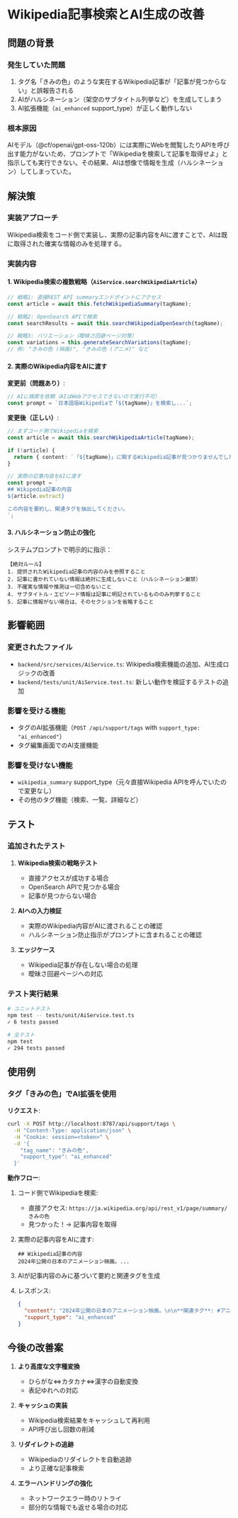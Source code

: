 # Wikipedia記事検索とAI生成の改善

## 問題の背景

### 発生していた問題
1. タグ名「きみの色」のような実在するWikipedia記事が「記事が見つからない」と誤報告される
2. AIがハルシネーション（架空のサブタイトル列挙など）を生成してしまう
3. AI拡張機能（`ai_enhanced` support_type）が正しく動作しない

### 根本原因
AIモデル（@cf/openai/gpt-oss-120b）には実際にWebを閲覧したりAPIを呼び出す能力がないため、プロンプトで「Wikipediaを検索して記事を取得せよ」と指示しても実行できない。その結果、AIは想像で情報を生成（ハルシネーション）してしまっていた。

## 解決策

### 実装アプローチ
Wikipedia検索をコード側で実装し、実際の記事内容をAIに渡すことで、AIは既に取得された確実な情報のみを処理する。

### 実装内容

#### 1. Wikipedia検索の複数戦略（`AiService.searchWikipediaArticle`）

```typescript
// 戦略1: 直接REST API summaryエンドポイントにアクセス
const article = await this.fetchWikipediaSummary(tagName);

// 戦略2: OpenSearch APIで検索
const searchResults = await this.searchWikipediaOpenSearch(tagName);

// 戦略3: バリエーション（曖昧さ回避ページ対策）
const variations = this.generateSearchVariations(tagName);
// 例: "きみの色 (映画)", "きみの色 (アニメ)" など
```

#### 2. 実際のWikipedia内容をAIに渡す

**変更前（問題あり）**:
```typescript
// AIに検索を依頼（AIはWebアクセスできないので実行不可）
const prompt = `日本語版Wikipediaで「${tagName}」を検索し...`;
```

**変更後（正しい）**:
```typescript
// まずコード側でWikipediaを検索
const article = await this.searchWikipediaArticle(tagName);

if (!article) {
  return { content: `「${tagName}」に関するWikipedia記事が見つかりませんでした。` };
}

// 実際の記事内容をAIに渡す
const prompt = `
## Wikipedia記事の内容
${article.extract}

この内容を要約し、関連タグを抽出してください。
`;
```

#### 3. ハルシネーション防止の強化

システムプロンプトで明示的に指示：
```
【絶対ルール】
1. 提供されたWikipedia記事の内容のみを参照すること
2. 記事に書かれていない情報は絶対に生成しないこと（ハルシネーション厳禁）
3. 不確実な情報や推測は一切含めないこと
4. サブタイトル・エピソード情報は記事に明記されているもののみ列挙すること
5. 記事に情報がない場合は、そのセクションを省略すること
```

## 影響範囲

### 変更されたファイル
- `backend/src/services/AiService.ts`: Wikipedia検索機能の追加、AI生成ロジックの改善
- `backend/tests/unit/AiService.test.ts`: 新しい動作を検証するテストの追加

### 影響を受ける機能
- タグのAI拡張機能（`POST /api/support/tags` with `support_type: "ai_enhanced"`）
- タグ編集画面でのAI支援機能

### 影響を受けない機能
- `wikipedia_summary` support_type（元々直接Wikipedia APIを呼んでいたので変更なし）
- その他のタグ機能（検索、一覧、詳細など）

## テスト

### 追加されたテスト
1. **Wikipedia検索の戦略テスト**
   - 直接アクセスが成功する場合
   - OpenSearch APIで見つかる場合
   - 記事が見つからない場合

2. **AIへの入力検証**
   - 実際のWikipedia内容がAIに渡されることの確認
   - ハルシネーション防止指示がプロンプトに含まれることの確認

3. **エッジケース**
   - Wikipedia記事が存在しない場合の処理
   - 曖昧さ回避ページへの対応

### テスト実行結果
```bash
# ユニットテスト
npm test -- tests/unit/AiService.test.ts
✓ 6 tests passed

# 全テスト
npm test
✓ 294 tests passed
```

## 使用例

### タグ「きみの色」でAI拡張を使用

**リクエスト**:
```bash
curl -X POST http://localhost:8787/api/support/tags \
  -H "Content-Type: application/json" \
  -H "Cookie: session=<token>" \
  -d '{
    "tag_name": "きみの色",
    "support_type": "ai_enhanced"
  }'
```

**動作フロー**:
1. コード側でWikipediaを検索:
   - 直接アクセス: `https://ja.wikipedia.org/api/rest_v1/page/summary/きみの色`
   - 見つかった！→ 記事内容を取得

2. 実際の記事内容をAIに渡す:
   ```
   ## Wikipedia記事の内容
   2024年公開の日本のアニメーション映画。...
   ```

3. AIが記事内容のみに基づいて要約と関連タグを生成

4. レスポンス:
   ```json
   {
     "content": "2024年公開の日本のアニメーション映画。\n\n**関連タグ**: #アニメ #映画\n\n出典: [Wikipedia](https://ja.wikipedia.org/wiki/きみの色)",
     "support_type": "ai_enhanced"
   }
   ```

## 今後の改善案

1. **より高度な文字種変換**
   - ひらがな⇔カタカナ⇔漢字の自動変換
   - 表記ゆれへの対応

2. **キャッシュの実装**
   - Wikipedia検索結果をキャッシュして再利用
   - API呼び出し回数の削減

3. **リダイレクトの追跡**
   - Wikipediaのリダイレクトを自動追跡
   - より正確な記事検索

4. **エラーハンドリングの強化**
   - ネットワークエラー時のリトライ
   - 部分的な情報でも返せる場合の対応
